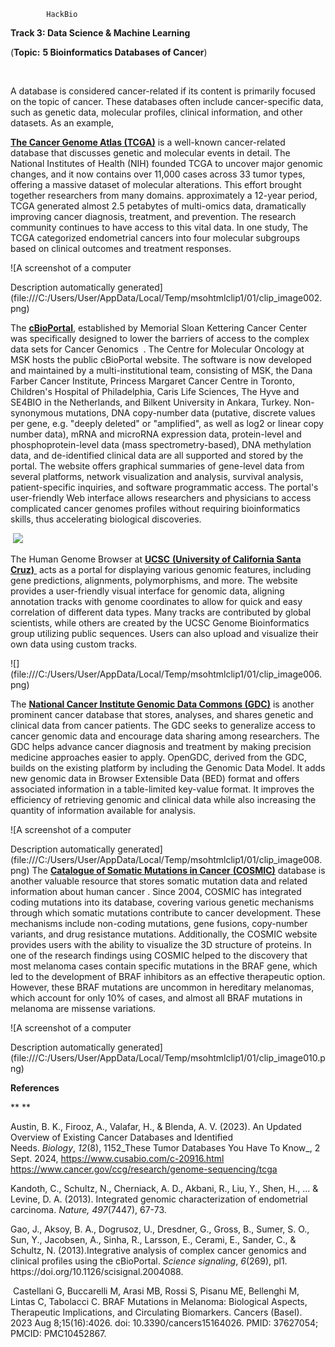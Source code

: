             HackBio

**Track 3: Data Science & Machine Learning**

(**Topic:** **5 Bioinformatics Databases of Cancer**)

 

A database is considered cancer-related if its content is primarily focused on the topic of cancer. These databases often include cancer-specific data, such as genetic data, molecular profiles, clinical information, and other datasets. As an example,

[**The Cancer Genome Atlas (TCGA)**](https://www.cancer.gov/ccg/research/genome-sequencing/tcga) is a well-known cancer-related database that discusses genetic and molecular events in detail. The National Institutes of Health (NIH) founded TCGA to uncover major genomic changes, and it now contains over 11,000 cases across 33 tumor types, offering a massive dataset of molecular alterations. This effort brought together researchers from many domains. approximately a 12-year period, TCGA generated almost 2.5 petabytes of multi-omics data, dramatically improving cancer diagnosis, treatment, and prevention. The research community continues to have access to this vital data. In one study, The TCGA categorized endometrial cancers into four molecular subgroups based on clinical outcomes and treatment responses.

<!--[if gte vml 1]><v:shapetype
 id="_x0000_t75" coordsize="21600,21600" o:spt="75" o:preferrelative="t"
 path="m@4@5l@4@11@9@11@9@5xe" filled="f" stroked="f">
 <v:stroke joinstyle="miter"/>
 <v:formulas>
  <v:f eqn="if lineDrawn pixelLineWidth 0"/>
  <v:f eqn="sum @0 1 0"/>
  <v:f eqn="sum 0 0 @1"/>
  <v:f eqn="prod @2 1 2"/>
  <v:f eqn="prod @3 21600 pixelWidth"/>
  <v:f eqn="prod @3 21600 pixelHeight"/>
  <v:f eqn="sum @0 0 1"/>
  <v:f eqn="prod @6 1 2"/>
  <v:f eqn="prod @7 21600 pixelWidth"/>
  <v:f eqn="sum @8 21600 0"/>
  <v:f eqn="prod @7 21600 pixelHeight"/>
  <v:f eqn="sum @10 21600 0"/>
 </v:formulas>
 <v:path o:extrusionok="f" gradientshapeok="t" o:connecttype="rect"/>
 <o:lock v:ext="edit" aspectratio="t"/>
</v:shapetype><v:shape id="Picture_x0020_4" o:spid="_x0000_s1027" type="#_x0000_t75"
 alt="A screenshot of a computer&#10;&#10;Description automatically generated"
 style='position:absolute;left:0;text-align:left;margin-left:4.35pt;
 margin-top:16.45pt;width:451.3pt;height:205.9pt;z-index:251659264;
 visibility:visible;mso-wrap-style:square;mso-wrap-distance-left:9pt;
 mso-wrap-distance-top:0;mso-wrap-distance-right:9pt;
 mso-wrap-distance-bottom:0;mso-position-horizontal:absolute;
 mso-position-horizontal-relative:text;mso-position-vertical:absolute;
 mso-position-vertical-relative:text'>
 <v:imagedata src="file:///C:/Users/User/AppData/Local/Temp/msohtmlclip1/01/clip_image001.png"
  o:title="A screenshot of a computer&#10;&#10;Description automatically generated"/>
 <w:wrap type="square"/>
</v:shape><![endif]--><!--[if !vml]-->![A screenshot of a computer

Description automatically generated](file:///C:/Users/User/AppData/Local/Temp/msohtmlclip1/01/clip_image002.png)<!--[endif]-->

The [**cBioPortal**](https://www.cbioportal.org/), established by Memorial Sloan Kettering Cancer Center was specifically designed to lower the barriers of access to the complex data sets for Cancer Genomics  . The Centre for Molecular Oncology at MSK hosts the public cBioPortal website. The software is now developed and maintained by a multi-institutional team, consisting of MSK, the Dana Farber Cancer Institute, Princess Margaret Cancer Centre in Toronto, Children's Hospital of Philadelphia, Caris Life Sciences, The Hyve and SE4BIO in the Netherlands, and Bilkent University in Ankara, Turkey. Non-synonymous mutations, DNA copy-number data (putative, discrete values per gene, e.g. "deeply deleted" or "amplified", as well as log2 or linear copy number data), mRNA and microRNA expression data, protein-level and phosphoprotein-level data (mass spectrometry-based), DNA methylation data, and de-identified clinical data are all supported and stored by the portal. The website offers graphical summaries of gene-level data from several platforms, network visualization and analysis, survival analysis, patient-specific inquiries, and software programmatic access. The portal's user-friendly Web interface allows researchers and physicians to access complicated cancer genomes profiles without requiring bioinformatics skills, thus accelerating biological discoveries.

 <!--[if gte vml 1]><v:shape
 id="Picture_x0020_2" o:spid="_x0000_i1027" type="#_x0000_t75" style='width:451pt;
 height:222.5pt;visibility:visible;mso-wrap-style:square'>
 <v:imagedata src="file:///C:/Users/User/AppData/Local/Temp/msohtmlclip1/01/clip_image003.png"
  o:title=""/> </v:shape><![endif]--><!--[if !vml]-->![](file:///C:/Users/User/AppData/Local/Temp/msohtmlclip1/01/clip_image004.png)<!--[endif]-->

The Human Genome Browser at [**UCSC** **(University of California Santa Cruz)** ](https://genome.ucsc.edu/) acts as a portal for displaying various genomic features, including gene predictions, alignments, polymorphisms, and more. The website provides a user-friendly visual interface for genomic data, aligning annotation tracks with genome coordinates to allow for quick and easy correlation of different data types. Many tracks are contributed by global scientists, while others are created by the UCSC Genome Bioinformatics group utilizing public sequences. Users can also upload and visualize their own data using custom tracks.

<!--[if gte vml 1]><v:shape id="Picture_x0020_5" o:spid="_x0000_i1026"
 type="#_x0000_t75" style='width:451pt;height:206pt;visibility:visible;
 mso-wrap-style:square'>
 <v:imagedata src="file:///C:/Users/User/AppData/Local/Temp/msohtmlclip1/01/clip_image005.png"
  o:title=""/>
</v:shape><![endif]--><!--[if !vml]-->![](file:///C:/Users/User/AppData/Local/Temp/msohtmlclip1/01/clip_image006.png)<!--[endif]-->
The [**National Cancer Institute Genomic Data Commons (GDC)**](https://gdc.cancer.gov/) is another prominent cancer database that stores, analyses, and shares genetic and clinical data from cancer patients. The GDC seeks to generalize access to cancer genomic data and encourage data sharing among researchers. The GDC helps advance cancer diagnosis and treatment by making precision medicine approaches easier to apply. OpenGDC, derived from the GDC, builds on the existing platform by including the Genomic Data Model. It adds new genomic data in Browser Extensible Data (BED) format and offers associated information in a table-limited key-value format. It improves the efficiency of retrieving genomic and clinical data while also increasing the quantity of information available for analysis.&#x20;

<!--[if gte vml 1]><v:shape id="Picture_x0020_1" o:spid="_x0000_i1025"
 type="#_x0000_t75" alt="A screenshot of a computer&#10;&#10;Description automatically generated"
 style='width:452.5pt;height:203.5pt;visibility:visible;mso-wrap-style:square'>
 <v:imagedata src="file:///C:/Users/User/AppData/Local/Temp/msohtmlclip1/01/clip_image007.png"
  o:title="A screenshot of a computer&#10;&#10;Description automatically generated"/>
</v:shape><![endif]--><!--[if !vml]-->![A screenshot of a computer

Description automatically generated](file:///C:/Users/User/AppData/Local/Temp/msohtmlclip1/01/clip_image008.png)<!--[endif]-->
The [**Catalogue of Somatic Mutations in Cancer** **(COSMIC)**](https://cancer.sanger.ac.uk/cosmic/) database is another valuable resource that stores somatic mutation data and related information about human cancer . Since 2004, COSMIC has integrated coding mutations into its database, covering various genetic mechanisms through which somatic mutations contribute to cancer development. These mechanisms include non-coding mutations, gene fusions, copy-number variants, and drug resistance mutations. Additionally, the COSMIC website provides users with the ability to visualize the 3D structure of proteins. In one of the research findings using COSMIC helped to the discovery that most melanoma cases contain specific mutations in the BRAF gene, which led to the development of BRAF inhibitors as an effective therapeutic option. However, these BRAF mutations are uncommon in hereditary melanomas, which account for only 10% of cases, and almost all BRAF mutations in melanoma are missense variations.

<!--[if gte vml 1]><v:shape
 id="Picture_x0020_3" o:spid="_x0000_s1026" type="#_x0000_t75" alt="A screenshot of a computer&#10;&#10;Description automatically generated"
 style='position:absolute;left:0;text-align:left;margin-left:0;margin-top:0;
 width:451.3pt;height:205.4pt;z-index:-251658240;visibility:visible;
 mso-wrap-style:square;mso-wrap-distance-left:9pt;mso-wrap-distance-top:0;
 mso-wrap-distance-right:9pt;mso-wrap-distance-bottom:0;
 mso-position-horizontal:absolute;mso-position-horizontal-relative:text;
 mso-position-vertical:absolute;mso-position-vertical-relative:text'>
 <v:imagedata src="file:///C:/Users/User/AppData/Local/Temp/msohtmlclip1/01/clip_image009.png"
  o:title="A screenshot of a computer&#10;&#10;Description automatically generated"/>
 <w:wrap type="tight"/>
</v:shape><![endif]--><!--[if !vml]-->![A screenshot of a computer

Description automatically generated](file:///C:/Users/User/AppData/Local/Temp/msohtmlclip1/01/clip_image010.png)<!--[endif]-->

**References**

** **

Austin, B. K., Firooz, A., Valafar, H., & Blenda, A. V. (2023). An Updated Overview of Existing Cancer Databases and Identified Needs. _Biology_, _12_(8), 1152_These Tumor Databases You Have To Know_, 2 Sept. 2024, <https://www.cusabio.com/c-20916.html> <https://www.cancer.gov/ccg/research/genome-sequencing/tcga>

Kandoth, C., Schultz, N., Cherniack, A. D., Akbani, R., Liu, Y., Shen, H., ... & Levine, D. A. (2013). Integrated genomic characterization of endometrial carcinoma. _Nature, 497_(7447), 67-73.

Gao, J., Aksoy, B. A., Dogrusoz, U., Dresdner, G., Gross, B., Sumer, S. O., Sun, Y., Jacobsen, A., Sinha, R., Larsson, E., Cerami, E., Sander, C., & Schultz, N. (2013).Integrative analysis of complex cancer genomics and clinical profiles using the cBioPortal. _Science signaling_, _6_(269), pl1. https\://doi.org/10.1126/scisignal.2004088.

 Castellani G, Buccarelli M, Arasi MB, Rossi S, Pisanu ME, Bellenghi M, Lintas C, Tabolacci C. BRAF Mutations in Melanoma: Biological Aspects, Therapeutic Implications, and Circulating Biomarkers. Cancers (Basel). 2023 Aug 8;15(16):4026. doi: 10.3390/cancers15164026. PMID: 37627054; PMCID: PMC10452867.
